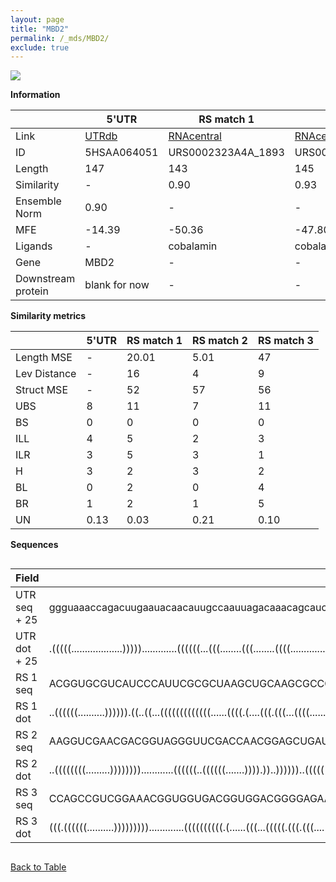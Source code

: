 ```yaml
---
layout: page
title: "MBD2"
permalink: /_mds/MBD2/
exclude: true
---
```




![](../../alns_9.28.22/aln_5HSAA064051_0.999.png?raw=true)


**Information**

| | 5'UTR       | RS match 1   | RS match 2  | RS match 3 |
| ---- | ----------- | ----------- | ----------- | ----------- |
| Link | <a href="http://utrdb.ba.itb.cnr.it/getutr/5HSAA064051/1" target="_blank" rel="noopener noreferrer">UTRdb</a>   | <a href="https://rnacentral.org/rna/URS0002323A4A/1893" target="_blank" rel="noopener noreferrer">RNAcentral</a>     |<a href="https://rnacentral.org/rna/URS00023154D8/2018041" target="_blank" rel="noopener noreferrer">RNAcentral</a>  | <a href="https://rnacentral.org/rna/URS0002321F47/196162" target="_blank" rel="noopener noreferrer">RNAcentral</a>   |
| ID | 5HSAA064051     | URS0002323A4A_1893     | URS00023154D8_2018041     | URS0002321F47_196162     |
| Length | 147     |  143    | 145   |  144    |
| Similarity | - | 0.90 | 0.93 | 0.91 |
| Ensemble Norm | 0.90 | - | - | - |
| MFE | -14.39 | -50.36 | -47.80 | -61.12 |
| Ligands | - | cobalamin | cobalamin | cobalamin |
| Gene | MBD2 | - | - | - |
| Downstream protein | blank for now    |    -    | -  | - |


**Similarity metrics**

| | 5'UTR       | RS match 1   | RS match 2  | RS match 3 |
| ---- | ----------- | ----------- | ----------- | ----------- |
| Length MSE | - | 20.01 | 5.01 | 47 |
| Lev Distance | - | 16 | 4 | 9 |
| Struct MSE | - | 52 | 57 | 56 |
| UBS| 8 | 11 | 7 | 11 |
| BS | 0 | 0 | 0 | 0 |
| ILL | 4 | 5 | 2 | 3 |
| ILR | 3 | 5 | 3 | 1 |
| H | 3 | 2 | 3 | 2 |
| BL | 0 | 2 | 0 | 4 |
| BR | 1 | 2 | 1 | 5 |
| UN | 0.13 | 0.03 | 0.21 | 0.10 |

**Sequences**


<div style="overflow-x:auto;">

<table>
<colgroup>
<col width="30%" />
<col width="70%" />
</colgroup>
<thead>
<tr class="header">
<th>Field</th>
<th>Description</th>
</tr>
</thead>
<tbody>
<tr>
<td markdown="span">UTR seq + 25 </td>
<td markdown="span"> ggguaaaccagacuugaauacaacauugccaauuagacaaacagcaucaauuuucaaacaaccgguaaccaaagucacaaaucauccuaguaauaaagugaaaucagacccacaacgaaugaATGCGCGCGCACCCGGGGGGAGGCC </td>
</tr>
<tr>
<td markdown="span">UTR dot + 25  </td>
<td markdown="span"> .(((((...................))))).............((((((...(((........(((........((((...................))))......)))......)))))).)))....((..((....))..)).
</td>
</tr>


<tr>
<td markdown="span">RS 1 seq </td>
<td markdown="span"> ACGGUGCGUCAUCCCAUUCGCGCUAAGCUGCAAGCGCCCCGCGGGGGAAGUCCGGUCGAAAUCCGGCGCUGACCCGCAACGGUAGGCGGAGCCCGAUACGUGGACCCGUAAGCCCGAUUACCCGCGGCGGUGAAGGCUCCUGU
</td>
</tr>


<tr>
<td markdown="span">RS 1 dot </td>
<td markdown="span"> ..((((((..........)))))).((..((...(((((((((((((......((((.(....(((.(((...((((........)))))))))).....).))))......)))......)))))).))))...))..))..
</td>
</tr>


<tr>
<td markdown="span">RS 2 seq </td>
<td markdown="span"> AAGGUCGAACGACGGUAGGGUUCGACCAACGGAGCUGAUGCGGGGAAGUCCUGUGUGAUUCAGGCGCGGUCCCGCCACUGUGUACGAGUAUUCCGAUUGUCGGCAGCCUCGUAAGCCAGAUCACCGCACAGCAUCGAAAUUACUU
</td>
</tr>


<tr>
<td markdown="span">RS 2 dot </td>
<td markdown="span"> ..((((((((.........))))))))............((((((..((((((.......)))).))..))))))..(((((((((((....((((...))))....))))).............))))))..............
</td>
</tr>


<tr>
<td markdown="span">RS 3 seq </td>
<td markdown="span"> CCAGCCGUCGGAAACGGUGGUGACGGUGGACGGGGAGAAUCUGGGAAGCCGGUGAGAUUCCGGCACAGGCCCGCUGCGGUGAACCGAGCCUCCUCCACGGAGGACUCGGCAAGUCCGAAGACCGGCCUCCCGCCUGGCUUCUCC
</td>
</tr>


<tr>
<td markdown="span">RS 3 dot </td>
<td markdown="span"> (((.((((((..........))))))))).............((((((((((.(......(((...(((((.(((.(((....((((((((((.....))))).))))).....))).)).).))))).)))))))))))))).
</td>
</tr>

</tbody>
</table>


</div>


[Back to Table](../../display)

